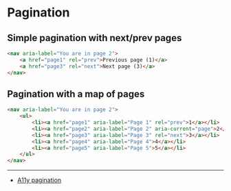 # Pagination

## Simple pagination with next/prev pages
```html
<nav aria-label="You are in page 2">
    <a href="page1" rel="prev">Previous page (1)</a>
    <a href="page3" rel="next">Next page (3)</a>
</nav>
```

## Pagination with a map of pages
```html
<nav aria-label="You are in page 2">
    <ul>
        <li><a href="page1" aria-label="Page 1" rel="prev">1</a></li>
        <li><a href="page2" aria-label="Page 2" aria-current="page">2</a></li>
        <li><a href="page3" aria-label="Page 3" rel="next">3</a></li>
        <li><a href="page4" aria-label="Page 4">4</a></li>
        <li><a href="page5" aria-label="Page 5">5</a></li>
    </ul>
</nav>
```

---

* [A11y pagination](https://a11y-style-guide.com/style-guide/section-navigation.html)
